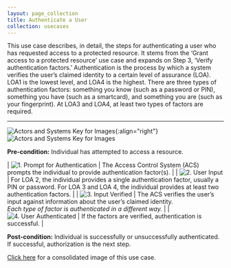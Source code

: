 ```yaml
---
layout: page_collection
title: Authenticate a User
collection: usecases
---
```


This use case describes, in detail, the steps for authenticating a user who has requested access to a protected resource. It stems from the ‘Grant access to a protected resource’ use case and expands on Step 3, ‘Verify authentication factors.’
Authentication is the process by which a system verifies the user’s claimed identity to a certain level of assurance (LOA).  LOA1 is the lowest level, and LOA4 is the highest.
There are three types of authentication factors: something you know (such as a password or PIN), something you have (such as a smartcard), and something you are (such as your fingerprint). At LOA3 and LOA4, at least two types of factors are required.

---

![Actors and Systems Key for Images](../../img/usecases/authenticatelabel.png){:align="right"}
![Actors and Systems Key for Images](../../img/usecases/authenticatekey.png)

**Pre-condition:** Individual has attempted to access a resource.  

| ![1. Prompt for Authentication](../../img/usecases/authn1.png)  | The Access Control System (ACS) prompts the individual to provide authentication factor(s). |
| ![2. User Input](../../img/usecases/authn2.png)  | For LOA 2, the individual provides a single authentication factor, usually a PIN or password. For LOA 3 and LOA 4, the individual provides at least two authentication factors.  |
| ![3. Input Verified](../../img/usecases/authn3.png)  | The ACS verifies the user’s input against information about the user’s claimed identity. <br/><em>Each type of factor is authenticated in a different way. </em> |
| ![4. User Authenticated](../../img/usecases/authn4.png)  | If the factors are verified, authentication is successful.  |

**Post-condition:** Individual is successfully or unsuccessfully authenticated. If successful, authorization is the next step. 

[Click here](../../img/Authenticate.png) for a consolidated image of this use case.
